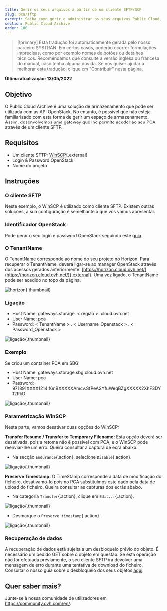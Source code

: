 ```yaml
---
title: Gerir os seus arquivos a partir de um cliente SFTP/SCP
slug: pca/sftp
excerpt: Saiba como gerir e administrar os seus arquivos Public Cloud.
section: Public Cloud Archive
order: 100
---
```


> [!primary]
> Esta tradução foi automaticamente gerada pelo nosso parceiro SYSTRAN. Em certos casos, poderão ocorrer formulações imprecisas, como por exemplo nomes de botões ou detalhes técnicos. Recomendamos que consulte a versão inglesa ou francesa do manual, caso tenha alguma dúvida. Se nos quiser ajudar a melhorar esta tradução, clique em "Contribuir" nesta página.
>

**Última atualização: 13/05/2022**

## Objetivo

O Public Cloud Archive é uma solução de armazenamento que pode ser utilizada com as API OpenStack. No entanto, é possível que não esteja familiarizado com esta forma de gerir um espaço de armazenamento. Assim, desenvolvemos uma gateway que lhe permite aceder ao seu PCA através de um cliente SFTP.


## Requisitos

- Um cliente SFTP: [WinSCP](https://winscp.net/eng/download.php){.external}
- Login & Password OpenStack
- Nome do projeto

## Instruções

### O cliente SFTP

Neste exemplo, o WinSCP é utilizado como cliente SFTP. Existem outras soluções, a sua configuração é semelhante à que vos vamos apresentar.


### Identificador OpenStack

Pode gerar o seu login e password OpenStack seguindo este [guia](https://docs.ovh.com/pt/public-cloud/criar-e-eliminar-um-utilizador-openstack/).


### O TenantName

O TenantName corresponde ao nome do seu projeto no Horizon. Para recuperar o TenantName, deverá ligar-se ao manager OpenStack através dos acessos gerados anteriormente: [https://horizon.cloud.ovh.net/](https://horizon.cloud.ovh.net/){.external}. Uma vez ligado, o TenantName pode ser acedido no topo da página.


![horizon](images/image1.png){.thumbnail}


### Ligação

- Host Name: gateways.storage. < região > .cloud.ovh.net
- User Name: pca
- Password: < TenantName > . < Username_Openstack > . < Password_Openstack >


![ligação](images/image2.png){.thumbnail}


### Exemplo

Se criou um container PCA em SBG:

- Host Name: gateways.storage.sbg.cloud.ovh.net
- User Name: pca
- Password: 971891XXXX1214.f6nBXXXXXAmcv.SfPeASYfuWeqBZgXXXXX2XhF3DY12RkD


![ligação](images/image3.png){.thumbnail}


### Parametrização WinSCP
Nesta parte, vamos desativar duas opções do WinSCP:

**Transfer Resume / Transfer to Temporary Filename:** Esta opção deverá ser desativada, pois a retoma não é possível com PCA, e o WinSCP pode reenviar-lhe um erro. Queira consultar a captura de ecrã abaixo.

- Na secção `Endurance`{.action}, selecione `Disable`{.action}.


![ligação](images/conf1.png){.thumbnail}

**Preserve Timestamp:** O TimeStamp corresponde à data de modificação do ficheiro, desativamo-lo pois no PCA substituímos este dado pela data de upload do ficheiro. Queira consultar as capturas dos ecrãs abaixo.

- Na categoria `Transfer`{.action}, clique em `Edit...`{.action}.


![ligação](images/conf2.png){.thumbnail}

- Desmarque o `Preserve timestamp`{.action}.


![ligação](images/conf3.png){.thumbnail}


### Recuperação de dados
A recuperação de dados está sujeita a um desbloqueio prévio do objeto. É necessário um pedido GET sobre o objeto em questão. Se esta operação não for efetuada previamente, o seu cliente SFTP irá devolver uma mensagem de erro durante uma tentativa de download do ficheiro. Consultar o nosso guia sobre o desbloqueio dos seus objetos [aqui](https://docs.ovh.com/pt/storage/pca/unlock/).

## Quer saber mais?

Junte-se à nossa comunidade de utilizadores em <https://community.ovh.com/en/>.